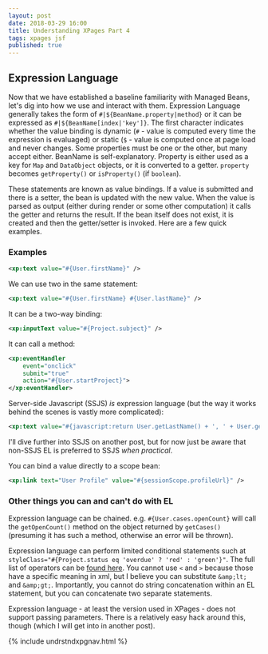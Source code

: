 ```yaml
---
layout: post
date: 2018-03-29 16:00
title: Understanding XPages Part 4
tags: xpages jsf
published: true
---
```

## Expression Language

Now that we have established a baseline familiarity with Managed Beans, let's dig into how we use and interact with them. Expression Language generally takes the form of `#|${BeanName.property|method}` or it can be expressed as `#|${BeanName[index|'key']}`. The first character indicates whether the value binding is dynamic (`#` - value is computed every time the expression is evaluaged) or static (`$` - value is computed once at page load and never changes. Some properties must be one or the other, but many accept either. BeanName is self-explanatory. Property is either used as a key for `Map` and `DataObject` objects, or it is converted to a getter. `property` becomes `getProperty()` or `isProperty()` (if `boolean`).

<!-- more -->

These statements are known as value bindings. If a value is submitted and there is a setter, the bean is updated with the new value. When the value is parsed as output (either during render or some other computation) it calls the getter and returns the result. If the bean itself does not exist, it is created and then the getter/setter is invoked. Here are a few quick examples.

### Examples

```xml
<xp:text value="#{User.firstName}" />
```
We can use two in the same statement:

```xml
<xp:text value="#{User.firstName} #{User.lastName}" />
```
It can be a two-way binding:

```xml
<xp:inputText value="#{Project.subject}" />
```
It can call a method:

```xml
<xp:eventHandler
	event="onclick"
	submit="true"
	action="#{User.startProject}">
</xp:eventHandler>
```

Server-side Javascript (SSJS) *is* expression language (but the way it works behind the scenes is vastly more complicated):

```xml
<xp:text value="#{javascript:return User.getLastName() + ', ' + User.getFirstName();" />
```

I'll dive further into SSJS on another post, but for now just be aware that non-SSJS EL is preferred to SSJS *when practical*.

You can bind a value directly to a scope bean:

```xml
<xp:link text="User Profile" value="#{sessionScope.profileUrl}" />
```

### Other things you can and can't do with EL

Expression language can be chained. e.g. `#{User.cases.openCount}` will call the `getOpenCount()` method on the object returned by `getCases()` (presuming it has such a method, otherwise an error will be thrown).

Expression language can perform limited conditional statements such at `styleClass="#{Project.status eq 'overdue' ? 'red' : 'green'}"`. The full list of operators can be [found here](https://docs.oracle.com/javaee/6/tutorial/doc/bnaik.html). You cannot use `<` and `>` because those have a specific meaning in xml, but I believe you can substitute `&amp;lt;` and `&amp;gt;`. Importantly, you cannot do string concatenation within an EL statement, but you can concatenate two separate statements.

Expression language - at least the version used in XPages - does not support passing parameters. There is a relatively easy hack around this, though (which I will get into in another post).

{% include undrstndxpgnav.html %}